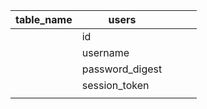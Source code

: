 | table_name | users           |   |   |   |
|------------|-----------------|---|---|---|
|            | id              |   |   |   |
|            | username        |   |   |   |
|            | password_digest |   |   |   |
|            | session_token   |   |   |   |
|            |                 |   |   |   |
